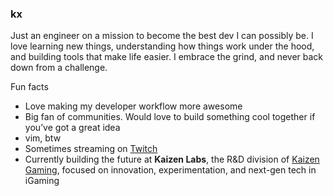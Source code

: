 ### kx

Just an engineer on a mission to become the best dev I can possibly be. I love learning new things, understanding how things work under the hood, and building tools that make life easier. I embrace the grind, and never back down from a challenge. 

Fun facts
* Love making my developer workflow more awesome
* Big fan of communities. Would love to build something cool together if you’ve got a great idea
* vim, btw
* Sometimes streaming on [Twitch](https://twitch.tv/elijahkx)
* Currently building the future at **Kaizen Labs**, the R&D division of [Kaizen Gaming](https://kaizengaming.com/), focused on innovation, experimentation, and next-gen tech in iGaming
